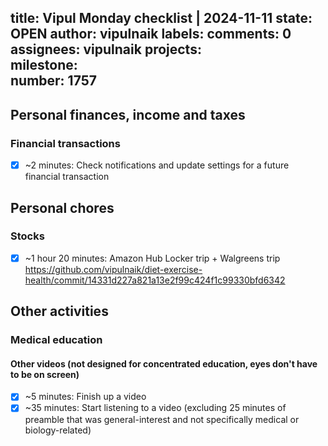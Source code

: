 title:	Vipul Monday checklist | 2024-11-11
state:	OPEN
author:	vipulnaik
labels:	
comments:	0
assignees:	vipulnaik
projects:	
milestone:	
number:	1757
--
## Personal finances, income and taxes

### Financial transactions

- [x] ~2 minutes: Check notifications and update settings for a future financial transaction

## Personal chores

### Stocks

- [x] ~1 hour 20 minutes: Amazon Hub Locker trip + Walgreens trip https://github.com/vipulnaik/diet-exercise-health/commit/14331d227a821a13e2f99c424f1c99330bfd6342

## Other activities

### Medical education

#### Other videos (not designed for concentrated education, eyes don't have to be on screen)

- [x] ~5 minutes: Finish up a video
- [x] ~35 minutes: Start listening to a video (excluding 25 minutes of preamble that was general-interest and not specifically medical or biology-related)

